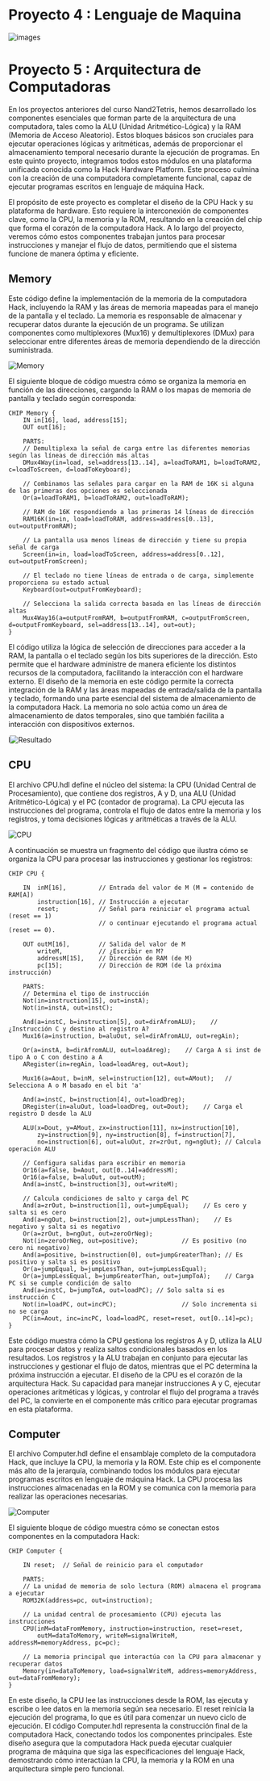 # Proyecto 4 : Lenguaje de Maquina 
![images](https://github.com/user-attachments/assets/1e5870d1-94ec-475b-b4fd-5dc090a3542d)


# Proyecto 5 : Arquitectura de Computadoras
En los proyectos anteriores del curso Nand2Tetris, hemos desarrollado los componentes esenciales que forman parte de la arquitectura de una computadora, tales como la ALU (Unidad Aritmético-Lógica) y la RAM (Memoria de Acceso Aleatorio). Estos bloques básicos son cruciales para ejecutar operaciones lógicas y aritméticas, además de proporcionar el almacenamiento temporal necesario durante la ejecución de programas. En este quinto proyecto, integramos todos estos módulos en una plataforma unificada conocida como la Hack Hardware Platform. Este proceso culmina con la creación de una computadora completamente funcional, capaz de ejecutar programas escritos en lenguaje de máquina Hack.

El propósito de este proyecto es completar el diseño de la CPU Hack y su plataforma de hardware. Esto requiere la interconexión de componentes clave, como la CPU, la memoria y la ROM, resultando en la creación del chip que forma el corazón de la computadora Hack. A lo largo del proyecto, veremos cómo estos componentes trabajan juntos para procesar instrucciones y manejar el flujo de datos, permitiendo que el sistema funcione de manera óptima y eficiente.

## Memory
Este código define la implementación de la memoria de la computadora Hack, incluyendo la RAM y las áreas de memoria mapeadas para el manejo de la pantalla y el teclado. La memoria es responsable de almacenar y recuperar datos durante la ejecución de un programa. Se utilizan componentes como multiplexores (Mux16) y demultiplexores (DMux) para seleccionar entre diferentes áreas de memoria dependiendo de la dirección suministrada.

![Memory](https://github.com/user-attachments/assets/fb961223-9212-429b-8270-df4767b1737d)

El siguiente bloque de código muestra cómo se organiza la memoria en función de las direcciones, cargando la RAM o los mapas de memoria de pantalla y teclado según corresponda:
```
CHIP Memory {
    IN in[16], load, address[15];
    OUT out[16];

    PARTS:
    // Demultiplexa la señal de carga entre las diferentes memorias según las líneas de dirección más altas
    DMux4Way(in=load, sel=address[13..14], a=loadToRAM1, b=loadToRAM2, c=loadToScreen, d=loadToKeyboard);
    
    // Combinamos las señales para cargar en la RAM de 16K si alguna de las primeras dos opciones es seleccionada
    Or(a=loadToRAM1, b=loadToRAM2, out=loadToRAM);

    // RAM de 16K respondiendo a las primeras 14 líneas de dirección
    RAM16K(in=in, load=loadToRAM, address=address[0..13], out=outputFromRAM);

    // La pantalla usa menos líneas de dirección y tiene su propia señal de carga
    Screen(in=in, load=loadToScreen, address=address[0..12], out=outputFromScreen);

    // El teclado no tiene líneas de entrada o de carga, simplemente proporciona su estado actual
    Keyboard(out=outputFromKeyboard);

    // Selecciona la salida correcta basada en las líneas de dirección altas
    Mux4Way16(a=outputFromRAM, b=outputFromRAM, c=outputFromScreen, d=outputFromKeyboard, sel=address[13..14], out=out);
}
```

El código utiliza la lógica de selección de direcciones para acceder a la RAM, la pantalla o el teclado según los bits superiores de la dirección. Esto permite que el hardware administre de manera eficiente los distintos recursos de la computadora, facilitando la interacción con el hardware externo. El diseño de la memoria en este código permite la correcta integración de la RAM y las áreas mapeadas de entrada/salida de la pantalla y teclado, formando una parte esencial del sistema de almacenamiento de la computadora Hack. La memoria no solo actúa como un área de almacenamiento de datos temporales, sino que también facilita 
a interacción con dispositivos externos.

l![Resultado](https://github.com/user-attachments/assets/f6943dd8-dd9a-45da-b032-9bfc0a10aa38)

## CPU
El archivo CPU.hdl define el núcleo del sistema: la CPU (Unidad Central de Procesamiento), que contiene dos registros, A y D, una ALU (Unidad Aritmético-Lógica) y el PC (contador de programa). La CPU ejecuta las instrucciones del programa, controla el flujo de datos entre la memoria y los registros, y toma decisiones lógicas y aritméticas a través de la ALU.

![CPU](https://github.com/user-attachments/assets/6f581084-d0f6-4fb1-bfc2-c3468d01d131)


A continuación se muestra un fragmento del código que ilustra cómo se organiza la CPU para procesar las instrucciones y gestionar los registros:
```
CHIP CPU {

    IN  inM[16],         // Entrada del valor de M (M = contenido de RAM[A])
        instruction[16], // Instrucción a ejecutar
        reset;           // Señal para reiniciar el programa actual (reset == 1)
                         // o continuar ejecutando el programa actual (reset == 0).

    OUT outM[16],        // Salida del valor de M
        writeM,          // ¿Escribir en M?
        addressM[15],    // Dirección de RAM (de M)
        pc[15];          // Dirección de ROM (de la próxima instrucción)

    PARTS:
    // Determina el tipo de instrucción
    Not(in=instruction[15], out=instA);
    Not(in=instA, out=instC);
    
    And(a=instC, b=instruction[5], out=dirAfromALU);    // ¿Instrucción C y destino al registro A?
    Mux16(a=instruction, b=aluOut, sel=dirAfromALU, out=regAin);
    
    Or(a=instA, b=dirAfromALU, out=loadAreg);    // Carga A si inst de tipo A o C con destino a A
    ARegister(in=regAin, load=loadAreg, out=Aout);
    
    Mux16(a=Aout, b=inM, sel=instruction[12], out=AMout);   // Selecciona A o M basado en el bit 'a'

    And(a=instC, b=instruction[4], out=loadDreg);
    DRegister(in=aluOut, load=loadDreg, out=Dout);    // Carga el registro D desde la ALU
    
    ALU(x=Dout, y=AMout, zx=instruction[11], nx=instruction[10], 
        zy=instruction[9], ny=instruction[8], f=instruction[7],
        no=instruction[6], out=aluOut, zr=zrOut, ng=ngOut); // Calcula operación ALU
        
    // Configura salidas para escribir en memoria
    Or16(a=false, b=Aout, out[0..14]=addressM);
    Or16(a=false, b=aluOut, out=outM);
    And(a=instC, b=instruction[3], out=writeM);
    
    // Calcula condiciones de salto y carga del PC
    And(a=zrOut, b=instruction[1], out=jumpEqual);    // Es cero y salta si es cero
    And(a=ngOut, b=instruction[2], out=jumpLessThan);    // Es negativo y salta si es negativo
    Or(a=zrOut, b=ngOut, out=zeroOrNeg);
    Not(in=zeroOrNeg, out=positive);            // Es positivo (no cero ni negativo)
    And(a=positive, b=instruction[0], out=jumpGreaterThan); // Es positivo y salta si es positivo
    Or(a=jumpEqual, b=jumpLessThan, out=jumpLessEqual);
    Or(a=jumpLessEqual, b=jumpGreaterThan, out=jumpToA);    // Carga PC si se cumple condición de salto
    And(a=instC, b=jumpToA, out=loadPC); // Solo salta si es instrucción C
    Not(in=loadPC, out=incPC);                  // Solo incrementa si no se carga
    PC(in=Aout, inc=incPC, load=loadPC, reset=reset, out[0..14]=pc);
}
```

Este código muestra cómo la CPU gestiona los registros A y D, utiliza la ALU para procesar datos y realiza saltos condicionales basados en los resultados. Los registros y la ALU trabajan en conjunto para ejecutar las instrucciones y gestionar el flujo de datos, mientras que el PC determina la próxima instrucción a ejecutar. El diseño de la CPU es el corazón de la arquitectura Hack. Su capacidad para manejar instrucciones A y C, ejecutar operaciones aritméticas y lógicas, y controlar el flujo del programa a través del PC, la convierte en el componente más crítico para ejecutar programas en esta plataforma.

## Computer
El archivo Computer.hdl define el ensamblaje completo de la computadora Hack, que incluye la CPU, la memoria y la ROM. Este chip es el componente más alto de la jerarquía, combinando todos los módulos para ejecutar programas escritos en lenguaje de máquina Hack. La CPU procesa las instrucciones almacenadas en la ROM y se comunica con la memoria para realizar las operaciones necesarias.

![Computer](https://github.com/user-attachments/assets/9a5b5166-7a41-424f-a749-1e69e4aebd30)

El siguiente bloque de código muestra cómo se conectan estos componentes en la computadora Hack:
```
CHIP Computer {

    IN reset;  // Señal de reinicio para el computador

    PARTS:
    // La unidad de memoria de solo lectura (ROM) almacena el programa a ejecutar
    ROM32K(address=pc, out=instruction);
    
    // La unidad central de procesamiento (CPU) ejecuta las instrucciones
    CPU(inM=dataFromMemory, instruction=instruction, reset=reset, 
        outM=dataToMemory, writeM=signalWriteM, addressM=memoryAddress, pc=pc);
    
    // La memoria principal que interactúa con la CPU para almacenar y recuperar datos
    Memory(in=dataToMemory, load=signalWriteM, address=memoryAddress, out=dataFromMemory);
}

```

En este diseño, la CPU lee las instrucciones desde la ROM, las ejecuta y escribe o lee datos en la memoria según sea necesario. El reset reinicia la ejecución del programa, lo que es útil para comenzar un nuevo ciclo de ejecución. El código Computer.hdl representa la construcción final de la computadora Hack, conectando todos los componentes principales. Este diseño asegura que la computadora Hack pueda ejecutar cualquier programa de máquina que siga las especificaciones del lenguaje Hack, demostrando cómo interactúan la CPU, la memoria y la ROM en una arquitectura simple pero funcional.
